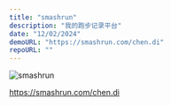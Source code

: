 ```yaml
---
title: "smashrun"
description: "我的跑步记录平台"
date: "12/02/2024"
demoURL: "https://smashrun.com/chen.di"
repoURL: ""
---
```


![smashrun](/smashrun.png)

<https://smashrun.com/chen.di>
